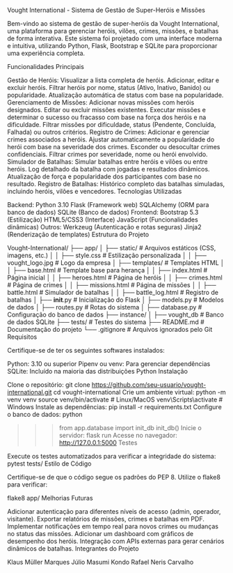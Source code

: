 Vought International - Sistema de Gestão de Super-Heróis e Missões

Bem-vindo ao sistema de gestão de super-heróis da Vought International, uma plataforma para gerenciar heróis, vilões, crimes, missões, e batalhas de forma interativa. Este sistema foi projetado com uma interface moderna e intuitiva, utilizando Python, Flask, Bootstrap e SQLite para proporcionar uma experiência completa.

Funcionalidades Principais

Gestão de Heróis:
Visualizar a lista completa de heróis.
Adicionar, editar e excluir heróis.
Filtrar heróis por nome, status (Ativo, Inativo, Banido) ou popularidade.
Atualização automática de status com base na popularidade.
Gerenciamento de Missões:
Adicionar novas missões com heróis designados.
Editar ou excluir missões existentes.
Executar missões e determinar o sucesso ou fracasso com base na força dos heróis e na dificuldade.
Filtrar missões por dificuldade, status (Pendente, Concluída, Falhada) ou outros critérios.
Registro de Crimes:
Adicionar e gerenciar crimes associados a heróis.
Ajustar automaticamente a popularidade do herói com base na severidade dos crimes.
Esconder ou desocultar crimes confidenciais.
Filtrar crimes por severidade, nome ou herói envolvido.
Simulador de Batalhas:
Simular batalhas entre heróis e vilões ou entre heróis.
Log detalhado da batalha com jogadas e resultados dinâmicos.
Atualização de força e popularidade dos participantes com base no resultado.
Registro de Batalhas:
Histórico completo das batalhas simuladas, incluindo heróis, vilões e vencedores.
Tecnologias Utilizadas

Backend:
Python 3.10
Flask (Framework web)
SQLAlchemy (ORM para banco de dados)
SQLite (Banco de dados)
Frontend:
Bootstrap 5.3 (Estilização)
HTML5/CSS3 (Interface)
JavaScript (Funcionalidades dinâmicas)
Outros:
Werkzeug (Autenticação e rotas seguras)
Jinja2 (Renderização de templates)
Estrutura do Projeto

Vought-International/
├── app/
│   ├── static/                # Arquivos estáticos (CSS, imagens, etc.)
│   │   ├── style.css          # Estilização personalizada
│   │   ├── vought_logo.jpg    # Logo da empresa
│   ├── templates/             # Templates HTML
│   │   ├── base.html          # Template base para herança
│   │   ├── index.html         # Página inicial
│   │   ├── heroes.html        # Página de heróis
│   │   ├── crimes.html        # Página de crimes
│   │   ├── missions.html      # Página de missões
│   │   ├── battle.html        # Simulador de batalhas
│   │   ├── battle_log.html    # Registro de batalhas
│   ├── __init__.py            # Inicialização do Flask
│   ├── models.py              # Modelos de dados
│   ├── routes.py              # Rotas do sistema
│   ├── database.py            # Configuração do banco de dados
├── instance/
│   ├── vought_db              # Banco de dados SQLite
├── tests/                     # Testes do sistema
├── README.md                  # Documentação do projeto
└── .gitignore                 # Arquivos ignorados pelo Git
Requisitos

Certifique-se de ter os seguintes softwares instalados:

Python: 3.10 ou superior
Pipenv ou venv: Para gerenciar dependências
SQLite: Incluído na maioria das distribuições Python
Instalação

Clone o repositório:
git clone https://github.com/seu-usuario/vought-international.git
cd vought-international
Crie um ambiente virtual:
python -m venv venv
source venv/bin/activate  # Linux/MacOS
venv\Scripts\activate     # Windows
Instale as dependências:
pip install -r requirements.txt
Configure o banco de dados:
python
>>> from app.database import init_db
>>> init_db()
Inicie o servidor:
flask run
Acesse no navegador:
http://127.0.0.1:5000
Testes

Execute os testes automatizados para verificar a integridade do sistema:
pytest tests/
Estilo de Código

Certifique-se de que o código segue os padrões do PEP 8. Utilize o flake8 para verificar:

flake8 app/
Melhorias Futuras

Adicionar autenticação para diferentes níveis de acesso (admin, operador, visitante).
Exportar relatórios de missões, crimes e batalhas em PDF.
Implementar notificações em tempo real para novos crimes ou mudanças no status das missões.
Adicionar um dashboard com gráficos de desempenho dos heróis.
Integração com APIs externas para gerar cenários dinâmicos de batalhas.
Integrantes do Projeto

Klaus Müller Marques
Júlio Masumi Kondo
Rafael Neris Carvalho
